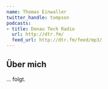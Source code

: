 ```yaml
---
name: Thomas Einwaller
twitter_handle: tompson
podcasts:
- title: Donau Tech Radio
  url: http://dtr.fm/
  feed_url: http://dtr.fm/feed/mp3/
---
```


## Über mich

... folgt.